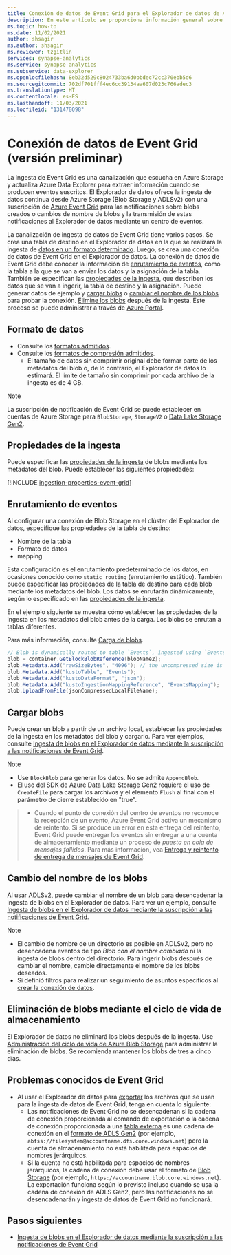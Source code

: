 ```yaml
---
title: Conexión de datos de Event Grid para el Explorador de datos de Azure Synapse (versión preliminar)
description: En este artículo se proporciona información general sobre cómo ingerir (cargar) datos en el Explorador de datos de Azure Synapse desde Event Grid.
ms.topic: how-to
ms.date: 11/02/2021
author: shsagir
ms.author: shsagir
ms.reviewer: tzgitlin
services: synapse-analytics
ms.service: synapse-analytics
ms.subservice: data-explorer
ms.openlocfilehash: 8eb32d529c8024733ba6d0bbdec72cc370ebb5d6
ms.sourcegitcommit: 702df701fff4ec6cc39134aa607d023c766adec3
ms.translationtype: HT
ms.contentlocale: es-ES
ms.lasthandoff: 11/03/2021
ms.locfileid: "131478098"
---
```

# <a name="event-grid-data-connection-preview"></a>Conexión de datos de Event Grid (versión preliminar)

La ingesta de Event Grid es una canalización que escucha en Azure Storage y actualiza Azure Data Explorer para extraer información cuando se producen eventos suscritos. El Explorador de datos ofrece la ingesta de datos continua desde Azure Storage (Blob Storage y ADLSv2) con una suscripción de [Azure Event Grid](/azure/event-grid/overview) para las notificaciones sobre blobs creados o cambios de nombre de blobs y la transmisión de estas notificaciones al Explorador de datos mediante un centro de eventos.

La canalización de ingesta de datos de Event Grid tiene varios pasos. Se crea una tabla de destino en el Explorador de datos en la que se realizará la ingesta de [datos en un formato determinado](#data-format). Luego, se crea una conexión de datos de Event Grid en el Explorador de datos. La conexión de datos de Event Grid debe conocer la información de [enrutamiento de eventos](#events-routing), como la tabla a la que se van a enviar los datos y la asignación de la tabla. También se especifican las [propiedades de la ingesta](#ingestion-properties), que describen los datos que se van a ingerir, la tabla de destino y la asignación. Puede generar datos de ejemplo y [cargar blobs](#upload-blobs) o [cambiar el nombre de los blobs](#rename-blobs) para probar la conexión. [Elimine los blobs](#delete-blobs-using-storage-lifecycle) después de la ingesta. Este proceso se puede administrar a través de [Azure Portal](data-explorer-ingest-event-grid-portal.md). <!-- , using [one-click ingestion](one-click-ingestion-new-table.md), programmatically with [C#](data-connection-event-grid-csharp.md) or [Python](data-connection-event-grid-python.md), or with the [Azure Resource Manager template](data-connection-event-grid-resource-manager.md). -->

<!-- For general information about data ingestion in Data Explorer, see [Data Explorer data ingestion overview](ingest-data-overview.md). -->

## <a name="data-format"></a>Formato de datos

- Consulte los [formatos admitidos](data-explorer-ingest-data-supported-formats.md).
- Consulte los [formatos de compresión admitidos](data-explorer-ingest-data-supported-formats.md#supported-data-compression-formats).
    - El tamaño de datos sin comprimir original debe formar parte de los metadatos del blob o, de lo contrario, el Explorador de datos lo estimará. El límite de tamaño sin comprimir por cada archivo de la ingesta es de 4 GB.

> [!NOTE]
> La suscripción de notificación de Event Grid se puede establecer en cuentas de Azure Storage para `BlobStorage`, `StorageV2` o [Data Lake Storage Gen2](/azure/storage/blobs/data-lake-storage-introduction).

## <a name="ingestion-properties"></a>Propiedades de la ingesta

Puede especificar las [propiedades de la ingesta](data-explorer-ingest-data-properties.md) de blobs mediante los metadatos del blob.
Puede establecer las siguientes propiedades:

[!INCLUDE [ingestion-properties-event-grid](../includes/data-explorer-event-grid-ingestion-properties.md)]

## <a name="events-routing"></a>Enrutamiento de eventos

Al configurar una conexión de Blob Storage en el clúster del Explorador de datos, especifique las propiedades de la tabla de destino:

- Nombre de la tabla
- Formato de datos
- mapping

Esta configuración es el enrutamiento predeterminado de los datos, en ocasiones conocido como `static routing` (enrutamiento estático).
También puede especificar las propiedades de la tabla de destino para cada blob mediante los metadatos del blob. Los datos se enrutarán dinámicamente, según lo especificado en las [propiedades de la ingesta](#ingestion-properties).

En el ejemplo siguiente se muestra cómo establecer las propiedades de la ingesta en los metadatos del blob antes de la carga. Los blobs se enrutan a tablas diferentes.

Para más información, consulte [Carga de blobs](#upload-blobs).

```csharp
// Blob is dynamically routed to table `Events`, ingested using `EventsMapping` data mapping
blob = container.GetBlockBlobReference(blobName2);
blob.Metadata.Add("rawSizeBytes", "4096‬"); // the uncompressed size is 4096 bytes
blob.Metadata.Add("kustoTable", "Events");
blob.Metadata.Add("kustoDataFormat", "json");
blob.Metadata.Add("kustoIngestionMappingReference", "EventsMapping");
blob.UploadFromFile(jsonCompressedLocalFileName);
```

## <a name="upload-blobs"></a>Cargar blobs

Puede crear un blob a partir de un archivo local, establecer las propiedades de la ingesta en los metadatos del blob y cargarlo. Para ver ejemplos, consulte [Ingesta de blobs en el Explorador de datos mediante la suscripción a las notificaciones de Event Grid](data-explorer-ingest-event-grid-portal.md#generate-sample-data).

> [!NOTE]
> - Use `BlockBlob` para generar los datos. No se admite `AppendBlob`.
> - El uso del SDK de Azure Data Lake Storage Gen2 requiere el uso de `CreateFile` para cargar los archivos y el elemento `Flush` al final con el parámetro de cierre establecido en "true".
<!-- > For a detailed example of Data Lake Gen2 SDK correct usage, see [upload file using Azure Data Lake SDK](data-connection-event-grid-csharp.md#upload-file-using-azure-data-lake-sdk). -->
> - Cuando el punto de conexión del centro de eventos no reconoce la recepción de un evento, Azure Event Grid activa un mecanismo de reintento. Si se produce un error en esta entrega del reintento, Event Grid puede entregar los eventos sin entregar a una cuenta de almacenamiento mediante un proceso de *puesta en cola de mensajes fallidos*. Para más información, vea [Entrega y reintento de entrega de mensajes de Event Grid](/azure/event-grid/delivery-and-retry#retry-schedule-and-duration).

## <a name="rename-blobs"></a>Cambio del nombre de los blobs

Al usar ADLSv2, puede cambiar el nombre de un blob para desencadenar la ingesta de blobs en el Explorador de datos. Para ver un ejemplo, consulte [Ingesta de blobs en el Explorador de datos mediante la suscripción a las notificaciones de Event Grid](data-explorer-ingest-event-grid-portal.md#generate-sample-data).

> [!NOTE]
> - El cambio de nombre de un directorio es posible en ADLSv2, pero no desencadena eventos de tipo *Blob con el nombre cambiado* ni la ingesta de blobs dentro del directorio. Para ingerir blobs después de cambiar el nombre, cambie directamente el nombre de los blobs deseados.
> - Si definió filtros para realizar un seguimiento de asuntos específicos al [crear la conexión de datos](data-explorer-ingest-event-grid-portal.md#create-an-event-grid-data-connection).<!-- or while creating [Event Grid resources manually](ingest-data-event-grid-manual.md#create-an-event-grid-subscription), these filters are applied on the destination file path. -->

## <a name="delete-blobs-using-storage-lifecycle"></a>Eliminación de blobs mediante el ciclo de vida de almacenamiento

El Explorador de datos no eliminará los blobs después de la ingesta. Use [Administración del ciclo de vida de Azure Blob Storage](/azure/storage/blobs/storage-lifecycle-management-concepts?tabs=azure-portal) para administrar la eliminación de blobs. Se recomienda mantener los blobs de tres a cinco días.

## <a name="known-event-grid-issues"></a>Problemas conocidos de Event Grid

- Al usar el Explorador de datos para [exportar](/azure/data-explorer/kusto/management/data-export/export-data-to-storage?context=/azure/synapse-analytics/context/context) los archivos que se usan para la ingesta de datos de Event Grid, tenga en cuenta lo siguiente: 
    - Las notificaciones de Event Grid no se desencadenan si la cadena de conexión proporcionada al comando de exportación o la cadena de conexión proporcionada a una [tabla externa](/azure/data-explorer/kusto/management/data-export/export-data-to-an-external-table?context=/azure/synapse-analytics/context/context) es una cadena de conexión en el [formato de ADLS Gen2](/azure/data-explorer/kusto/api/connection-strings/storage?context=/azure/synapse-analytics/context/context#azure-data-lake-storage-gen2) (por ejemplo, `abfss://filesystem@accountname.dfs.core.windows.net`) pero la cuenta de almacenamiento no está habilitada para espacios de nombres jerárquicos.
    - Si la cuenta no está habilitada para espacios de nombres jerárquicos, la cadena de conexión debe usar el formato de [Blob Storage](/azure/data-explorer/kusto/api/connection-strings/storage?context=/azure/synapse-analytics/context/context#azure-blob-storage) (por ejemplo, `https://accountname.blob.core.windows.net`). La exportación funciona según lo previsto incluso cuando se usa la cadena de conexión de ADLS Gen2, pero las notificaciones no se desencadenarán y ingesta de datos de Event Grid no funcionará.

## <a name="next-steps"></a>Pasos siguientes

- [Ingesta de blobs en el Explorador de datos mediante la suscripción a las notificaciones de Event Grid](data-explorer-ingest-event-grid-portal.md)
<!-- - [Create an Event Grid data connection for Data Explorer by using C#](data-connection-event-grid-csharp.md)
- [Create an Event Grid data connection for Data Explorer by using Python](data-connection-event-grid-python.md)
- [Create an Event Grid data connection for Data Explorer by using Azure Resource Manager template](data-connection-event-grid-resource-manager.md)
- [Use one-click ingestion to ingest CSV data from a container to a new table in Data Explorer](one-click-ingestion-new-table.md) -->
